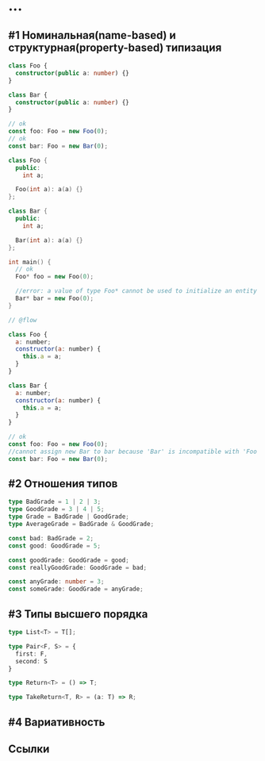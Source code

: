 # ...

## #1 Номинальная(name-based) и структурная(property-based) типизация

```ts
class Foo {
  constructor(public a: number) {}
}

class Bar {
  constructor(public a: number) {}
}

// ok
const foo: Foo = new Foo(0);
// ok
const bar: Foo = new Bar(0);
```

```cpp
class Foo {
  public:
    int a;

  Foo(int a): a(a) {}
};

class Bar {
  public:
    int a;

  Bar(int a): a(a) {}
};

int main() {
  // ok
  Foo* foo = new Foo(0);

  //error: a value of type Foo* cannot be used to initialize an entity of type Bar*
  Bar* bar = new Foo(0);
}
```

```js
// @flow

class Foo {
  a: number;
  constructor(a: number) {
    this.a = a;
  }
}

class Bar {
  a: number;
  constructor(a: number) {
    this.a = a;
  }
}

// ok
const foo: Foo = new Foo(0);
//cannot assign new Bar to bar because 'Bar' is incompatible with 'Foo'
const bar: Foo = new Bar(0);
```

## #2 Отношения типов

```ts
type BadGrade = 1 | 2 | 3;
type GoodGrade = 3 | 4 | 5;
type Grade = BadGrade | GoodGrade;
type AverageGrade = BadGrade & GoodGrade;

const bad: BadGrade = 2;
const good: GoodGrade = 5;

const goodGrade: GoodGrade = good;
const reallyGoodGrade: GoodGrade = bad;

const anyGrade: number = 3;
const someGrade: GoodGrade = anyGrade;
```

## #3 Типы высшего порядка

```ts
type List<T> = T[];

type Pair<F, S> = {
  first: F,
  second: S
}

type Return<T> = () => T;

type TakeReturn<T, R> = (a: T) => R;

```

## #4 Вариативность


## Ссылки

